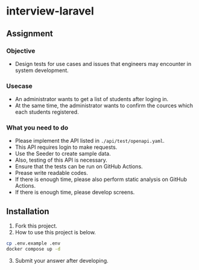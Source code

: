 # interview-laravel

## Assignment

### Objective

- Design tests for use cases and issues that engineers may encounter in system development.

### Usecase

- An administrator wants to get a list of students after loging in.
- At the same time, the administrator wants to confirm the cources which each students registered.

### What you need to do

- Please implement the API listed in `./api/test/openapi.yaml`.
- This API requires login to make requests.
- Use the Seeder to create sample data.
- Also, testing of this API is necessary.
- Ensure that the tests can be run on GitHub Actions.
- Prease write readable codes.
- If there is enough time, please also perform static analysis on GitHub Actions.
- If there is enough time, please develop screens.

## Installation

1. Fork this project.
2. How to use this project is below.

```bash
cp .env.example .env
docker compose up -d
```
3. Submit your answer after developing.

